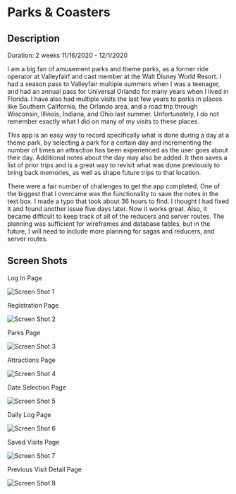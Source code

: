 # Parks & Coasters

## Description

Duration: 2 weeks 11/16/2020 - 12/1/2020

I am a big fan of amusement parks and theme parks, as a former ride operator at Valleyfair! and cast member at the Walt Disney World Resort.  I had a season pass to Valleyfair multiple summers when I was a teenager, and had an annual pass for Universal Orlando for many years when I lived in Florida.  I have also had multiple visits the last few years to parks in places like Southern California, the Orlando area, and a road trip through Wisconsin, Illinois, Indiana, and Ohio last summer.  Unfortunately, I do not remember exactly what I did on many of my visits to these places.

This app is an easy way to record specifically what is done during a day at a theme park, by selecting a park for a certain day and incrementing the number of times an attraction has been experienced as the user goes about their day.  Additional notes about the day may also be added.  It then saves a list of prior trips and is a great way to revisit what was done previously to bring back memories, as well as shape future trips to that location.

There were a fair number of challenges to get the app completed.  One of the biggest that I overcame was the functionality to save the notes in the text box.  I made a typo that took about 36 hours to find.  I thought I had fixed it and found another issue five days later.  Now it works great.  Also, it became difficult to keep track of all of the reducers and server routes.  The planning was sufficient for wireframes and database tables, but in the future, I will need to include more planning for sagas and reducers, and server routes.

## Screen Shots

Log In Page

![Screen Shot 1](public/images/1_Log_In_Page.png)

Registration Page

![Screen Shot 2](public/images/2_Registration_Page.png)

Parks Page

![Screen Shot 3](public/images/3_Parks_Page_:_Home_Page.png)

Attractions Page

![Screen Shot 4](public/images/4_Attractions_Page.png)

Date Selection Page

![Screen Shot 5](public/images/5_Date_Selection_Page.png)

Daily Log Page

![Screen Shot 6](public/images/6_Daily_Log_Page.png)

Saved Visits Page

![Screen Shot 7](public/images/7_Saved_Visits_Page.png)

Previous Visit Detail Page

![Screen Shot 8](public/images/8_Previous_Visit_Detail_Page.png)

















